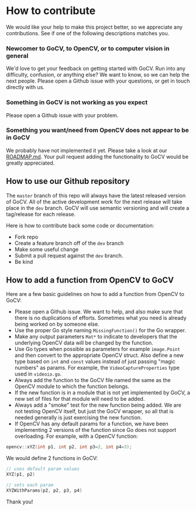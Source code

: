 # How to contribute

We would like your help to make this project better, so we appreciate any contributions. See if one of the following descriptions matches you.

### Newcomer to GoCV, to OpenCV, or to computer vision in general

We'd love to get your feedback on getting started with GoCV. Run into any difficulty, confusion, or anything else? We want to know, so we can help the next people. Please open a Github issue with your questions, or get in touch directly with us.

### Something in GoCV is not working as you expect

Please open a Github issue with your problem.

### Something you want/need from OpenCV does not appear to be in GoCV

We probably have not implemented it yet. Please take a look at our [ROADMAP.md](ROADMAP.md). Your pull request adding the functionality to GoCV would be greatly appreciated.

## How to use our Github repository

The `master` branch of this repo will always have the latest released version of GoCV. All of the active development work for the next release will take place in the `dev` branch. GoCV will use semantic versioning and will create a tag/release for each release.

Here is how to contribute back some code or documentation:

- Fork repo
- Create a feature branch off of the `dev` branch
- Make some useful change
- Submit a pull request against the `dev` branch.
- Be kind

## How to add a function from OpenCV to GoCV

Here are a few basic guidelines on how to add a function from OpenCV to GoCV:

- Please open a Github issue. We want to help, and also make sure that there is no duplications of efforts. Sometimes what you need is already being worked on by someone else.
- Use the proper Go style naming `MissingFunction()` for the Go wrapper.
- Make any output parameters `Mat*` to indicate to developers that the underlying OpenCV data will be changed by the function.
- Use Go types when possible as parameters for example `image.Point` and then convert to the appropriate OpenCV struct. Also define a new type based on `int` and `const` values instead of just passing "magic numbers" as params. For example, the `VideoCaptureProperties` type used in `videoio.go`.
- Always add the function to the GoCV file named the same as the OpenCV module to which the function belongs.
- If the new function is in a module that is not yet implemented by GoCV, a new set of files for that module will need to be added.
- Always add a "smoke" test for the new function being added. We are not testing OpenCV itself, but just the GoCV wrapper, so all that is needed generally is just exercising the new function.
- If OpenCV has any default params for a function, we have been implementing 2 versions of the function since Go does not support overloading. For example, with a OpenCV function:

```c
opencv::xYZ(int p1, int p2, int p3=2, int p4=3);
```

We would define 2 functions in GoCV:

```go
// uses default param values
XYZ(p1, p2)

// sets each param
XYZWithParams(p2, p2, p3, p4)
```

Thank you!
